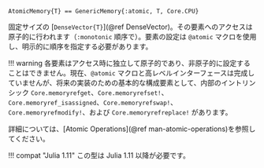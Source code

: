 ```
AtomicMemory{T} == GenericMemory{:atomic, T, Core.CPU}
```

固定サイズの [`DenseVector{T}`](@ref DenseVector)。その要素へのアクセスは原子的に行われます（`:monotonic` 順序で）。要素の設定は `@atomic` マクロを使用し、明示的に順序を指定する必要があります。

!!! warning
    各要素はアクセス時に独立して原子的であり、非原子的に設定することはできません。現在、`@atomic` マクロと高レベルインターフェースは完成していませんが、将来の実装のための基本的な構成要素として、内部のイントリンシック `Core.memoryrefget`、`Core.memoryrefset!`、`Core.memoryref_isassigned`、`Core.memoryrefswap!`、`Core.memoryrefmodify!`、および `Core.memoryrefreplace!` があります。


詳細については、[Atomic Operations](@ref man-atomic-operations)を参照してください。

!!! compat "Julia 1.11"
    この型は Julia 1.11 以降が必要です。


